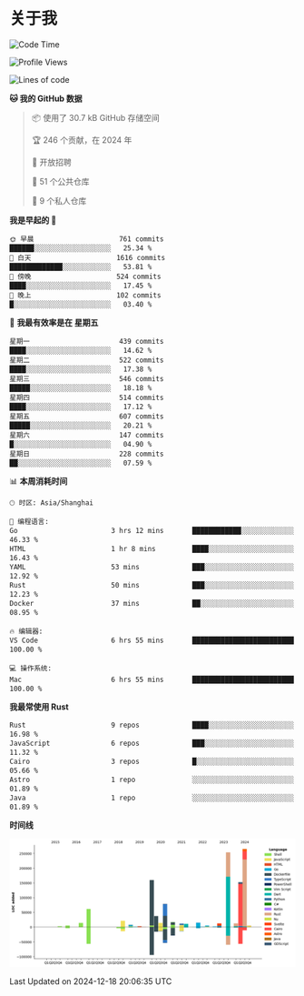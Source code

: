 # 关于我

<!--START_SECTION:waka-->
![Code Time](http://img.shields.io/badge/Code%20Time-3%2C349%20hrs%2035%20mins-blue)

![Profile Views](http://img.shields.io/badge/%E4%B8%AA%E4%BA%BA%E8%B5%84%E6%96%99%E8%A7%82%E7%9C%8B%E6%AC%A1%E6%95%B0-0-blue)

![Lines of code](https://img.shields.io/badge/%E4%BB%8E%E3%80%8CHello%20World%E3%80%8D%E8%B5%B7%E6%88%91%E5%B7%B2%E7%BB%8F%E5%86%99%E4%BA%86-1.2%20million%20%E8%A1%8C%E4%BB%A3%E7%A0%81-blue)

**🐱 我的 GitHub 数据** 

> 📦  使用了 30.7 kB GitHub 存储空间 
 > 
> 🏆 246 个贡献，在 2024 年
 > 
> 💼 开放招聘
 > 
> 📜 51 个公共仓库 
 > 
> 🔑 9 个私人仓库 
 > 
**我是早起的 🐤** 

```text
🌞 早晨                     761 commits         ██████░░░░░░░░░░░░░░░░░░░   25.34 % 
🌆 白天                     1616 commits        █████████████░░░░░░░░░░░░   53.81 % 
🌃 傍晚                     524 commits         ████░░░░░░░░░░░░░░░░░░░░░   17.45 % 
🌙 晚上                     102 commits         █░░░░░░░░░░░░░░░░░░░░░░░░   03.40 % 
```
📅 **我最有效率是在 星期五** 

```text
星期一                      439 commits         ████░░░░░░░░░░░░░░░░░░░░░   14.62 % 
星期二                      522 commits         ████░░░░░░░░░░░░░░░░░░░░░   17.38 % 
星期三                      546 commits         █████░░░░░░░░░░░░░░░░░░░░   18.18 % 
星期四                      514 commits         ████░░░░░░░░░░░░░░░░░░░░░   17.12 % 
星期五                      607 commits         █████░░░░░░░░░░░░░░░░░░░░   20.21 % 
星期六                      147 commits         █░░░░░░░░░░░░░░░░░░░░░░░░   04.90 % 
星期日                      228 commits         ██░░░░░░░░░░░░░░░░░░░░░░░   07.59 % 
```


📊 **本周消耗时间** 

```text
🕑︎ 时区: Asia/Shanghai

💬 编程语言: 
Go                       3 hrs 12 mins       ████████████░░░░░░░░░░░░░   46.33 % 
HTML                     1 hr 8 mins         ████░░░░░░░░░░░░░░░░░░░░░   16.43 % 
YAML                     53 mins             ███░░░░░░░░░░░░░░░░░░░░░░   12.92 % 
Rust                     50 mins             ███░░░░░░░░░░░░░░░░░░░░░░   12.23 % 
Docker                   37 mins             ██░░░░░░░░░░░░░░░░░░░░░░░   08.95 % 

🔥 编辑器: 
VS Code                  6 hrs 55 mins       █████████████████████████   100.00 % 

💻 操作系统: 
Mac                      6 hrs 55 mins       █████████████████████████   100.00 % 
```

**我最常使用 Rust** 

```text
Rust                     9 repos             ████░░░░░░░░░░░░░░░░░░░░░   16.98 % 
JavaScript               6 repos             ███░░░░░░░░░░░░░░░░░░░░░░   11.32 % 
Cairo                    3 repos             █░░░░░░░░░░░░░░░░░░░░░░░░   05.66 % 
Astro                    1 repo              ░░░░░░░░░░░░░░░░░░░░░░░░░   01.89 % 
Java                     1 repo              ░░░░░░░░░░░░░░░░░░░░░░░░░   01.89 % 
```



**时间线**

![Lines of Code chart](https://raw.githubusercontent.com/catusax/catusax/master/assets/bar_graph.png)


 Last Updated on 2024-12-18 20:06:35 UTC
<!--END_SECTION:waka-->
